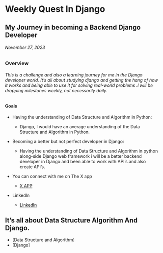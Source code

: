# Weekly Quest In Django
## My Journey in becoming a Backend Django Developer
###### November  27, 2023

### Overview
###### This is a challenge and also a learning journey for me in the Django developer world. It’s all about studying django and getting the hang of how it works and being able to use it for solving real-world problems .I will be dropping milestones weekly, not necessarily daily.


#### Goals
- Having the understanding of Data Structure and Algorithm in Python:
    - Django, I would have an average understanding of the Data Structure and Algorithm in Python.

- Becoming a better but not perfect developer in Django:
    - Having the understanding of Data Structure and Algorithm in python along-side Django web framework i will be a better backend developer in Django and been able to work with API’s and also create API’s.


- You can connect with me on The X app
    - [X APP](https://x.com/bmighty_badoe?t=YVl-Fp8-XondAlKD7RXj6Q&s=09)
- LinkedIn 
    - [LinkedIn](https://www.linkedin.com/in/%20boluwatife-awosanmi-251881198)

## It’s all about Data Structure Algorithm And Django.

- [Data Structure and Algorithm]
- [Django]